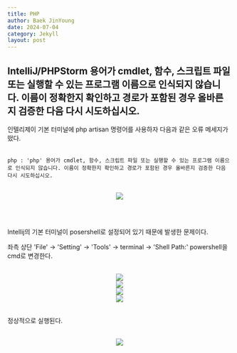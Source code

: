 ```yaml
---
title: PHP
author: Baek JinYoung
date: 2024-07-04
category: Jekyll
layout: post
---
```


IntelliJ/PHPStorm 용어가 cmdlet, 함수, 스크립트 파일 또는 실행할 수 있는 프로그램 이름으로 인식되지 않습니다. 이름이 정확한지 확인하고 경로가 포함된 경우 올바른지 검증한 다음 다시 시도하십시오.
-

인텔리제이 기본 터미널에 php artisan 명령어를 사용하자 다음과 같은 오류 메세지가 떴다. </br> </br>

```
php : 'php' 용어가 cmdlet, 함수, 스크립트 파일 또는 실행할 수 있는 프로그램 이름으로 인식되지 않습니다. 이름이 정확한지 확인하고 경로가 포함된 경우 올바른지 검증한 다음 다시 시도하십시오.
```

 </br>

<center><img src="https://github.com/BaekJinYoung/BaekJinYoung.github.io/assets/98303264/9cbf06df-5965-4610-adae-d36523460b02"></center>

 </br> </br>

Intellij의 기본 터미널이 posershell로 설정되어 있기 때문에 발생한 문제이다. </br>

좌측 상단 'File' -> 'Setting' -> 'Tools' -> terminal -> 'Shell Path:' powershell을 cmd로 변경한다. </br> </br>

<center><img src="https://github.com/BaekJinYoung/BaekJinYoung.github.io/assets/98303264/85315c63-e2c6-40e8-ab8f-f90e4e035af1"></center>
<center><img src="https://github.com/BaekJinYoung/BaekJinYoung.github.io/assets/98303264/b5a76568-e9e4-48ce-ae4b-4ce5c1a70fa9"></center>
<center><img src="https://github.com/BaekJinYoung/BaekJinYoung.github.io/assets/98303264/392c06ea-37a0-4772-834a-7ac7f0f1c0e1"></center>
<center><img src="https://github.com/BaekJinYoung/BaekJinYoung.github.io/assets/98303264/cfbc29a2-b3a4-44d4-bc48-38d6dbef05d4"></center>

 </br>

정상적으로 실행된다. </br> </br>

<center><img src="https://github.com/BaekJinYoung/BaekJinYoung.github.io/assets/98303264/8b5173ba-d848-470c-a882-b00d05d61053"></center>

